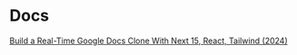 # Docs

[Build a Real-Time Google Docs Clone With Next 15, React, Tailwind (2024)](https://www.youtube.com/watch?v=gq2bbDmSokU)

